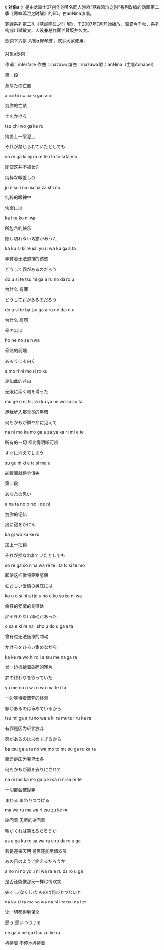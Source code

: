 

《 **対象a** 》是由龙骑士07创作的著名同人游戏“寒蝉鸣泣之时”系列改编的动画第二季《寒蝉鸣泣之时解》的ED。由anNina演唱。

  

寒蝉系列第二季《寒蝉鸣泣之时·解》，于2007年7月开始播放，监督今千秋、系列构成川濑敏文、人设兼总作画监督坂井久太。

  

歌词下方是 _対象a钢琴谱_ ，欢迎大家使用。

###  
対象a歌词：

作词：interface 作曲：inazawa 编曲：inazawa 歌：anNina（主唱Annabel）  
  
  
第一段

あなたの亡骸

a na ta no na ki ga ra ni

为你的亡骸

土をかける

tsu chi wo ga ke ru

掩盖上一层泥土

それが禁じられていたとしても

so re ga ki nji ra re te i ta to si ta mo

即使这并不被允许

纯粋な眼差しの

ju n su i na ma na za shi no

纯粹的眼神中

快楽には

ka i ra ku ni wa

所包含的快乐

隠し切れない诱惑があった

ka ku si ki re nai yu u wa ku ga a ta

孕育着无法遮掩的诱惑

どうして罪があるのだろう

do u si te tsu mi ga a ru no da ro u

为什么 有罪

どうして罚があるのだろう

do u si te ba tsu ga a ru no da ro u

为什么 有罚

骨の尖は

ho ne no se n wa

骨骼的前端

あもりにも白く

a mo ri ni mo si ro ku

是如此的苍白

无限に续く暗を诱った

mu ge n ni tsu zu ku ya mi wo sa so ta

邀我步入那无尽的黑暗

何もかもが鲜やかに见えて

na ni mo ka mo ga a za ya ka ni mi e te

所有的一切 都变得明晰可辨

すぐに消えてしまう

su gu ni ki e te si ma u

转眼间就将会消失

第二段

あなたの思い

a na ta no o mo i de ni

为你的记忆

出に键をかける

ka gi wo ka ke ru

加上一把锁

それが损なわれていたとしても

so re ga so n na wa re te i ta to si te mo

即使这样做将蒙受冤屈

狂おしい爱情の奥底には

ko u o si ni a i jo u no o ku so ko ni wa

疯狂的爱情的最深处

抑えきれない冲动があった

o sa e ki re na i sho u do u ga a ta

曾有过无法压抑的冲动

かけらをひろい集めながら

ka ke ra wo hi ro i a tsu me na ga ra

曾一边捡拾着破碎的残片

梦の终わりを待っていた

yu me no o wa ri wo ma te i ta

一边等待着噩梦的终焉

罪があるのは谛めているから

tsu mi ga a ru no wa a ki ra me te i ru ka ra

有罪是因为轻言放弃

罚があるのは求めすぎるから

ba tsu ga a ru no wa mo to me su ga ru ka ra

受罚是因为奢望太多

何もかもが置き去りにされて

na ni mo ka mo ga o ki sa ri ni sa re te

一切都会被抛弃

まわる まわりつづける

ma wa ru ma wa ri tsu zu ke ru

轮回着 无尽的轮回着

朝がくれば笑えるだろうか

as a ga ku re ba wa ra e ru da ro u ga

若是迎来天明 是否还能尽情欢笑

あの日のように笑えるだろうか

a no ni no yo u ni wa ra e ru da ro u ga

是否还能像那天一样尽情欢笑

失くし(なくし)たものは何ひとつないと

na ku si ta mo no wa na ni i to tsu na i to

让一切都得到保全

愿う 愿いつづける

ne ga u ne ga i tsu zu ke ru

祈祷着 不停地祈祷着

